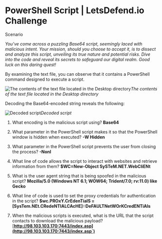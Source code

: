
# PowerShell Script | LetsDefend.io Challenge

Scenario

*You’ve come across a puzzling Base64 script, seemingly laced with malicious intent. Your mission, should you choose to accept it, is to dissect and analyze this script, unveiling its true nature and potential risks. Dive into the code and reveal its secrets to safeguard our digital realm. Good luck on this daring quest!*

By examining the text file, you can observe that it contains a PowerShell command designed to execute a script.

![The contents of the text file located in the Desktop directory](https://cdn-images-1.medium.com/max/2584/1*3zTS3BQjnZr1q3WIgJwnTg.png)*The contents of the text file located in the Desktop directory*

Decoding the Base64-encoded string reveals the following:

![Decoded script](https://cdn-images-1.medium.com/max/2000/1*QAyY9IrVzpE9TTM2Ac1qzQ.png)*Decoded script*

1. What encoding is the malicious script using?
**Base64**

1. What parameter in the PowerShell script makes it so that the PowerShell window is hidden when executed?
**-W Hidden**

1. What parameter in the PowerShell script prevents the user from closing the process?
**-NonI**

1. What line of code allows the script to interact with websites and retrieve information from them?
**$WC=New-Object SySTeM.NET.WebCliENt**

1. What is the user agent string that is being spoofed in the malicious script?
**Mozilla/5.0 (Windows NT 6.1; WOW64; Trident/7.0; rv:11.0) like Gecko**

1. What line of code is used to set the proxy credentials for authentication in the script?
**$wc.PROxY.CrEdenTialS = [SysTem.NEt.CRedeNTIALCAcHE]::DeFAULTNetWOrKCredENTiAls**

1. When the malicious scripts is executed, what is the URL that the script contacts to download the malicious payload?
[**http://98.103.103.170:7443/index.asp](http://98.103.103.170:7443/index.asp`)**
